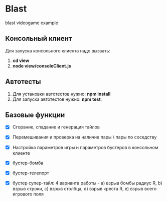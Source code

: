 # Blast
blast videogame example

## Консольный клиент
Для запуска консольного клиента надо вызвать: 
1. **cd view**
2. **node view/consoleClient.js**

## Автотесты
1. Для установки автотестов нужно: **npm install**
2. Для запуска автотестов нужно: **npm test**;

## Базовые функции
- [x] Сгорание, спадание и генерация тайлов
- [x] Перемешивания и проверка на наличие пары \ пары по соседству
- [x] Настройка параметров игры и параметров бустеров в консольном клиенте
- [x] бустер-бомба
- [x] бустер-телепорт
- [x] бустер супер-тайл: 4 варианта работы - а) взрыв бомбы радиус R, b) взрыв строки, c) взрыв столбца, d) взрыв креста R, e) взрыв всего игрового поля

